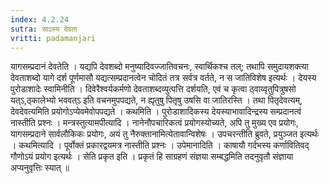 ```yaml
---
index: 4.2.24
sutra: साऽस्य देवता
vritti: padamanjari
---
```


 यागसम्प्रदानं देवतेति । यद्यपि देवशब्दो मनुष्यादिवज्जातिवचनः, स्वार्थिकश्च तल्; तथापि समुदायशक्त्या देवताशब्दो यागे दर्श पूर्णमासौ यद्यत्सम्प्रदानत्वेन चोदितं तत्र सर्वत्र वर्तते, न स जातिविशेष इत्यर्थः । देयस्य पुरोडाशादेः स्वामिनीति । दिवेरैश्वर्यकर्मणो देवताशब्दव्युत्पत्ति दर्शयति, एवं च कृत्वा ठ्वाय्वृतुपित्रुषसो यत्ऽ,ठ्कालेभ्यो भववत्ऽ इति वचनमुपपद्यते, न ह्यृतुषु पितृषु उषसि वा जातिरस्ति । तथा पितृदेवत्यम्, देवदेवत्यमिति प्रयोगोऽप्येवमेवोपपद्यते । कथमिति । पुरोडाशादिकस्य देयस्याभावादिन्द्रस्य सम्प्रदानत्वं नास्तीति प्रश्नः । मन्त्रस्तुत्यामपीत्यादि । नानेनौपचारिकत्वं प्रयोगस्योच्यते, अपि तु मुख्य एव प्रयोगः, यागसम्प्रदाने सार्वलौकिकः प्रयोगः, अयं तु नैरुक्तानामित्येतावान्विशेषः । उपचरन्तीति ब्रुवते, प्रयुञ्जत इत्यर्थः । कथमित्यादि । पूर्वोक्तं प्रकारद्वयमत्र नास्तीति प्रश्नः । उपेमानादिति । काषायौ गर्दभस्य कर्णावितिवद् गौणोऽयं प्रयोग इत्यर्थः । सेति प्रकृत इति । प्रकृतं हि साग्रहणं संज्ञया सम्बद्धमिति तदनुवृतौ संज्ञाया अप्यनुवृत्तिः स्यात् ॥